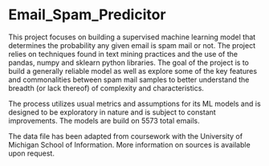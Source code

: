 # Email_Spam_Predicitor

This project focuses on building a supervised machine learning model that determines the probability any given email is spam mail or not. The project relies on techniques found in text mining practices and the use of the pandas, numpy and sklearn python libraries. The goal of the project is to build a generally reliable model as well as explore some of the key features and commonalities between spam mail samples to better understand the breadth (or lack thereof) of complexity and characteristics.

The process utilizes usual metrics and assumptions for its ML models and is designed to be exploratory in nature and is subject to constant improvements. The models are build on 5573 total emails.

The data file has been adapted from coursework with the University of Michigan School of Information.  More information on sources is available upon request.
